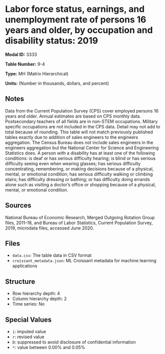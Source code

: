 # Labor force status, earnings, and unemployment rate of persons 16 years and older, by occupation and disability status: 2019

**Modal ID:** 3333

**Table Number:** 9-4

**Type:** MH (Matrix Hierarchical)

**Units:** (Number in thousands, dollars, and percent)

## Notes

Data from the Current Population Survey (CPS) cover employed persons 16 years and older. Annual estimates are based on CPS monthly data. Postsecondary teachers of all fields are in non-STEM occupations. Military specific occupations are not included in the CPS data. Detail may not add to total because of rounding. This table will not match previously published tables exactly due to addition of sales engineers to the engineers aggregation. The Census Bureau does not include sales engineers in the engineers aggregation but the National Center for Science and Engineering Statistics does. A person with a disability has at least one of the following conditions: is deaf or has serious difficulty hearing; is blind or has serious difficulty seeing even when wearing glasses; has serious difficulty concentrating, remembering, or making decisions because of a physical, mental, or emotional condition; has serious difficulty walking or climbing stairs; has difficulty dressing or bathing; or has difficulty doing errands alone such as visiting a doctor’s office or shopping because of a physical, mental, or emotional condition.

## Sources

National Bureau of Economic Research, Merged Outgoing Rotation Group files, 2011–18, and Bureau of Labor Statistics, Current Population Survey, 2019, microdata files, accessed June 2020.

## Files

- `data.csv`: The table data in CSV format
- `croissant_metadata.json`: ML Croissant metadata for machine learning applications

## Structure

- Row hierarchy depth: 4
- Column hierarchy depth: 2
- Time series: No

## Special Values

- `i`: imputed value
- `r`: revised value
- `D`: suppressed to avoid disclosure of confidential information
- `*`: value between 0.00% and 0.05%
